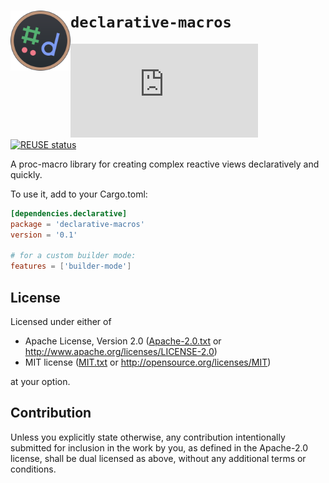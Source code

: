 <!--
	SPDX-FileCopyrightText: 2023 Eduardo Javier Alvarado Aarón <eduardo.javier.alvarado.aaron@gmail.com>
	
	SPDX-License-Identifier: CC-BY-SA-4.0
-->

# <img src="../logo.svg" width="96" align="left"/> `declarative-macros`

[![Matrix](https://img.shields.io/matrix/declarative-rs:matrix.org?color=6081D4&label=matrix)](https://matrix.to/#/#declarative-rs:matrix.org)
[![REUSE status](https://api.reuse.software/badge/github.com/ejaa3/declarative)](https://api.reuse.software/info/github.com/ejaa3/declarative)

A proc-macro library for creating complex reactive views declaratively and quickly.

To use it, add to your Cargo.toml:

~~~ toml
[dependencies.declarative]
package = 'declarative-macros'
version = '0.1'

# for a custom builder mode:
features = ['builder-mode']
~~~

## License

Licensed under either of

* Apache License, Version 2.0 ([Apache-2.0.txt](../LICENSES/Apache-2.0.txt) or http://www.apache.org/licenses/LICENSE-2.0)
* MIT license ([MIT.txt](../LICENSES/MIT.txt) or http://opensource.org/licenses/MIT)

at your option.

## Contribution

Unless you explicitly state otherwise, any contribution intentionally submitted
for inclusion in the work by you, as defined in the Apache-2.0 license, shall be
dual licensed as above, without any additional terms or conditions.
